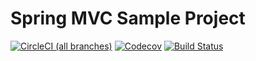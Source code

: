 # Spring MVC Sample Project
[![CircleCI (all branches)](https://img.shields.io/circleci/project/github/x2zh/spring-mvc-sample.svg)](https://circleci.com/gh/x2zh/spring-mvc-sample)
[![Codecov](https://img.shields.io/codecov/c/github/x2zh/spring-mvc-sample.svg)](https://codecov.io/gh/x2zh/spring-mvc-sample)
[![Build Status](https://dev.azure.com/zhangxxiao0105/junit-demo/_apis/build/status/x2zh.spring-mvc-sample?branchName=master)](https://dev.azure.com/zhangxxiao0105/junit-demo/_build/latest?definitionId=1&branchName=master)



